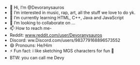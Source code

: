 - 👋 Hi, I’m @Devoranysauros
- 👀 I’m interested in music, rap, art, all the stuff we love to do yk.
- 🌱 I’m currently learning HTML, C++, Java and JavaScript
- 💞️ I’m looking to collaborate on ...
- 📫 How to reach me-
- Reddit: www.reddit.com/user/Devoranysauros
- Discord: ww.Discord.com/users/983779168896573552 
- 😄 Pronouns: He/Him
- ⚡ Fun fact: i like sketching MGS characters for fun 📝
- BTW: you can call me Devy
<!---
Devoranysauros/Devoranysauros is a ✨ special ✨ repository because its `README.md` (this file) appears on your GitHub profile.
You can click the Preview link to take a look at your changes.
--->
